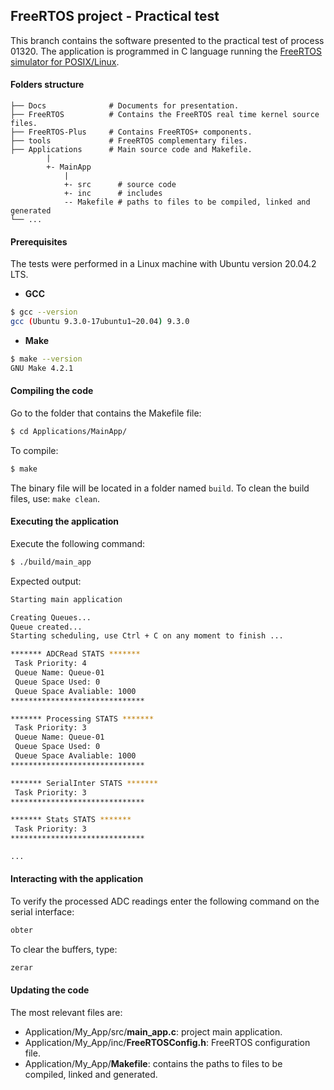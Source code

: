 ## FreeRTOS project - Practical test

This branch contains the software presented to the practical test of process 01320. The application is programmed in C language running the [FreeRTOS simulator for POSIX/Linux](https://www.freertos.org/FreeRTOS-simulator-for-Linux.html).

#### Folders structure

    ├── Docs              # Documents for presentation.
    ├── FreeRTOS          # Contains the FreeRTOS real time kernel source files.
    ├── FreeRTOS-Plus     # Contains FreeRTOS+ components.
    ├── tools             # FreeRTOS complementary files.
    ├── Applications      # Main source code and Makefile.
            |
            +- MainApp
                |
                +- src      # source code
                +- inc      # includes
                -- Makefile # paths to files to be compiled, linked and generated
    └── ...

#### Prerequisites

The tests were performed in a Linux machine with Ubuntu version 20.04.2 LTS.

* **GCC**

```sh
$ gcc --version
gcc (Ubuntu 9.3.0-17ubuntu1~20.04) 9.3.0
```

* **Make**

```sh
$ make --version
GNU Make 4.2.1
```

#### Compiling the code

Go to the folder that contains the Makefile file:

```sh
$ cd Applications/MainApp/
```

To compile:

```sh
$ make
```

The binary file will be located in a folder named ```build```. To clean the build files, use: ```make clean```.

#### Executing the application

Execute the following command:

```sh
$ ./build/main_app
```

Expected output:

```sh
Starting main application

Creating Queues... 
Queue created... 
Starting scheduling, use Ctrl + C on any moment to finish ... 

******* ADCRead STATS *******
 Task Priority: 4
 Queue Name: Queue-01
 Queue Space Used: 0
 Queue Space Avaliable: 1000
******************************

******* Processing STATS *******
 Task Priority: 3
 Queue Name: Queue-01
 Queue Space Used: 0
 Queue Space Avaliable: 1000
******************************

******* SerialInter STATS *******
 Task Priority: 3
******************************

******* Stats STATS *******
 Task Priority: 3
******************************

...
```

#### Interacting with the application

To verify the processed ADC readings enter the following command on the serial interface:

```sh
obter
```

To clear the buffers, type:

```sh
zerar
```

#### Updating the code

The most relevant files are:

* Application/My_App/src/**main_app.c**: project main application.
* Application/My_App/inc/**FreeRTOSConfig.h**: FreeRTOS configuration file.
* Application/My_App/**Makefile**: contains the paths to files to be compiled, linked and generated.
